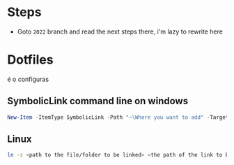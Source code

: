 # Steps
- Goto `2022` branch and read the next steps there, i'm lazy to rewrite here

# Dotfiles
é o configuras

## SymbolicLink command line on windows
``` Powershell
New-Item -ItemType SymbolicLink -Path "~\Where you want to add" -Target "~\Where is it"
```
## Linux
```Bash
ln -s <path to the file/folder to be linked> <the path of the link to be created>
```
